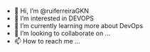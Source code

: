 - 👋 Hi, I’m @ruiferreiraGKN
- 👀 I’m interested in DEVOPS
- 🌱 I’m currently learning more about DevOps
- 💞️ I’m looking to collaborate on ...
- 📫 How to reach me ...

<!---
ruiferreiraGKN/ruiferreiraGKN is a ✨ special ✨ repository because its `README.md` (this file) appears on your GitHub profile.
You can click the Preview link to take a look at your changes.
--->
